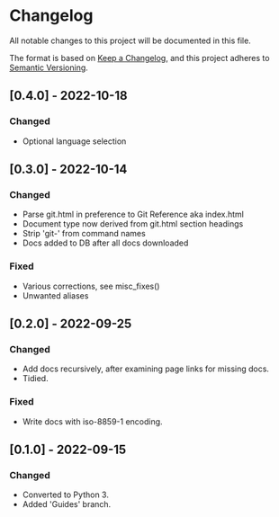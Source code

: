 # Changelog

All notable changes to this project will be documented in this file.

The format is based on [Keep a Changelog](https://keepachangelog.com/en/1.0.0/),
and this project adheres to [Semantic Versioning](https://semver.org/spec/v2.0.0.html).


## [0.4.0] - 2022-10-18
### Changed
- Optional language selection

## [0.3.0] - 2022-10-14
### Changed
- Parse git.html in preference to Git Reference aka index.html
- Document type now derived from git.html section headings
- Strip 'git-' from command names
- Docs added to DB after all docs downloaded
### Fixed
- Various corrections, see misc_fixes()
- Unwanted aliases 
  
## [0.2.0] - 2022-09-25
### Changed
- Add docs recursively, after examining page links for missing docs.
- Tidied.

### Fixed
- Write docs with iso-8859-1 encoding.

## [0.1.0] - 2022-09-15
### Changed
- Converted to Python 3.
- Added 'Guides' branch.
